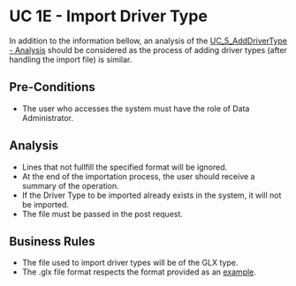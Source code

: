 # UC 1E - Import Driver Type

In addition to the information bellow, an analysis of the [UC_5_AddDriverType - Analysis](../AddDriverType_UC_5/AddDriverType-ANALYSIS.md) should be considered as the process of adding driver types (after handling the import file) is similar.

## Pre-Conditions ##
* The user who accesses the system must have the role of Data Administrator.

## Analysis ##
* Lines that not fullfill the specified format will be ignored.
* At the end of the importation process, the user should receive a summary of the operation.
* If the Driver Type to be imported already exists in the system, it will not be imported.
* The file must be passed in the post request.

## Business Rules ##
* The file used to import driver types will be of the GLX type.
* The .glx file format respects the format provided as an [example](https://moodle.isep.ipp.pt/pluginfile.php/47572/mod_resource/content/1/demo-lapr5.glx).
